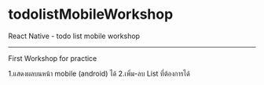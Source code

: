 # todolistMobileWorkshop
React Native - todo list mobile workshop 
___________________________________________

First Workshop for practice

1.แสดงผลบนหน้า mobile (android) ได้
2.เพิ่ม-ลบ List ที่ต้องการได้
